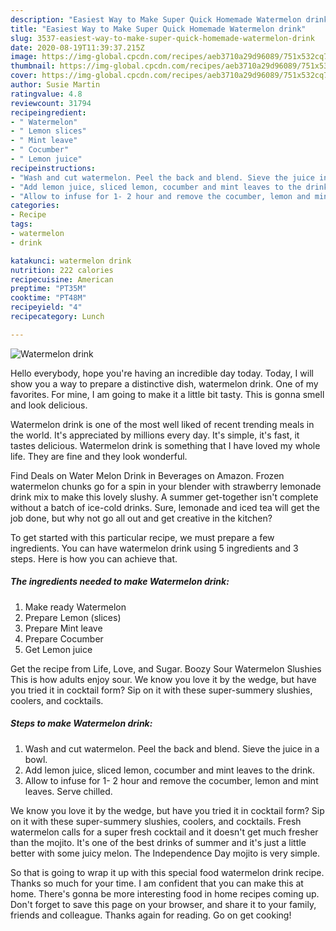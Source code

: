 ```yaml
---
description: "Easiest Way to Make Super Quick Homemade Watermelon drink"
title: "Easiest Way to Make Super Quick Homemade Watermelon drink"
slug: 3537-easiest-way-to-make-super-quick-homemade-watermelon-drink
date: 2020-08-19T11:39:37.215Z
image: https://img-global.cpcdn.com/recipes/aeb3710a29d96089/751x532cq70/watermelon-drink-recipe-main-photo.jpg
thumbnail: https://img-global.cpcdn.com/recipes/aeb3710a29d96089/751x532cq70/watermelon-drink-recipe-main-photo.jpg
cover: https://img-global.cpcdn.com/recipes/aeb3710a29d96089/751x532cq70/watermelon-drink-recipe-main-photo.jpg
author: Susie Martin
ratingvalue: 4.8
reviewcount: 31794
recipeingredient:
- " Watermelon"
- " Lemon slices"
- " Mint leave"
- " Cocumber"
- " Lemon juice"
recipeinstructions:
- "Wash and cut watermelon. Peel the back and blend. Sieve the juice in a bowl."
- "Add lemon juice, sliced lemon, cocumber and mint leaves to the drink."
- "Allow to infuse for 1- 2 hour and remove the cocumber, lemon and mint leaves. Serve chilled."
categories:
- Recipe
tags:
- watermelon
- drink

katakunci: watermelon drink 
nutrition: 222 calories
recipecuisine: American
preptime: "PT35M"
cooktime: "PT48M"
recipeyield: "4"
recipecategory: Lunch

---
```



![Watermelon drink](https://img-global.cpcdn.com/recipes/aeb3710a29d96089/751x532cq70/watermelon-drink-recipe-main-photo.jpg)

Hello everybody, hope you're having an incredible day today. Today, I will show you a way to prepare a distinctive dish, watermelon drink. One of my favorites. For mine, I am going to make it a little bit tasty. This is gonna smell and look delicious.

Watermelon drink is one of the most well liked of recent trending meals in the world. It's appreciated by millions every day. It's simple, it's fast, it tastes delicious. Watermelon drink is something that I have loved my whole life. They are fine and they look wonderful.

Find Deals on Water Melon Drink in Beverages on Amazon. Frozen watermelon chunks go for a spin in your blender with strawberry lemonade drink mix to make this lovely slushy. A summer get-together isn&#39;t complete without a batch of ice-cold drinks. Sure, lemonade and iced tea will get the job done, but why not go all out and get creative in the kitchen?


To get started with this particular recipe, we must prepare a few ingredients. You can have watermelon drink using 5 ingredients and 3 steps. Here is how you can achieve that.

<!--inarticleads1-->

##### The ingredients needed to make Watermelon drink:

1. Make ready  Watermelon
1. Prepare  Lemon (slices)
1. Prepare  Mint leave
1. Prepare  Cocumber
1. Get  Lemon juice


Get the recipe from Life, Love, and Sugar. Boozy Sour Watermelon Slushies This is how adults enjoy sour. We know you love it by the wedge, but have you tried it in cocktail form? Sip on it with these super-summery slushies, coolers, and cocktails. 

<!--inarticleads2-->

##### Steps to make Watermelon drink:

1. Wash and cut watermelon. Peel the back and blend. Sieve the juice in a bowl.
1. Add lemon juice, sliced lemon, cocumber and mint leaves to the drink.
1. Allow to infuse for 1- 2 hour and remove the cocumber, lemon and mint leaves. Serve chilled.


We know you love it by the wedge, but have you tried it in cocktail form? Sip on it with these super-summery slushies, coolers, and cocktails. Fresh watermelon calls for a super fresh cocktail and it doesn&#39;t get much fresher than the mojito. It&#39;s one of the best drinks of summer and it&#39;s just a little better with some juicy melon. The Independence Day mojito is very simple. 

So that is going to wrap it up with this special food watermelon drink recipe. Thanks so much for your time. I am confident that you can make this at home. There's gonna be more interesting food in home recipes coming up. Don't forget to save this page on your browser, and share it to your family, friends and colleague. Thanks again for reading. Go on get cooking!
